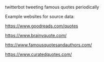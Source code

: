 twitterbot tweeting famous quotes periodically


Example websites for source data:

https://www.goodreads.com/quotes

https://www.brainyquote.com/

http://www.famousquotesandauthors.com/

https://www.curatedquotes.com/
